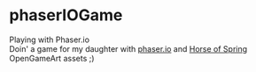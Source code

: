 # phaserIOGame
Playing with Phaser.io  
Doin' a game for my daughter with [phaser.io](https://phaser.io/) and [Horse of Spring](http://opengameart.org/content/2d-platformer-art-assets-from-horse-of-spring) OpenGameArt assets ;)
